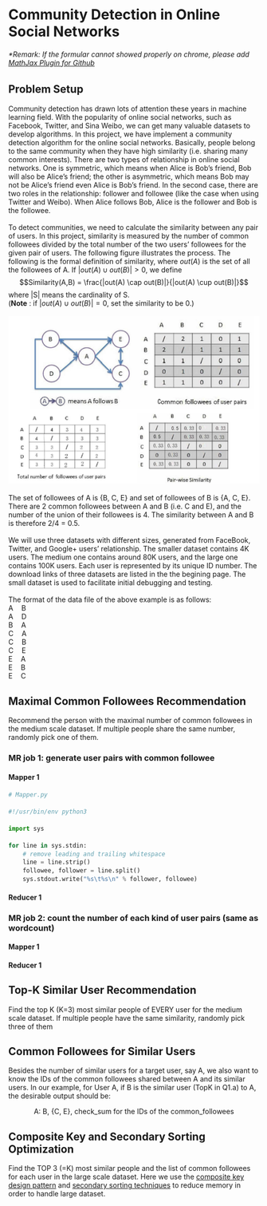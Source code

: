 # Community Detection in Online Social Networks
###### *Remark: If the formular cannot showed properly on chrome, please add [MathJax Plugin for Github](https://chrome.google.com/webstore/detail/mathjax-plugin-for-github/ioemnmodlmafdkllaclgeombjnmnbima/related)
## Problem Setup
Community detection has drawn lots of attention these years in machine learning field. With the popularity of online social networks, such as Facebook, Twitter, and Sina Weibo, we can get many valuable datasets to develop algorithms. In this project, we have implement a community detection algorithm for the online social networks. Basically, people belong to the same community when they have high similarity (i.e. sharing many common interests). There are two types of relationship in online social networks. One is symmetric, which means when Alice is Bob’s friend, Bob will also be Alice’s friend; the other is asymmetric, which means Bob may not be Alice’s friend even Alice is Bob’s friend. In the second case, there are two roles in the relationship: follower and followee (like the case when using Twitter and Weibo). When Alice follows Bob, Alice is the follower and Bob is the followee.\
\
To detect communities, we need to calculate the similarity between any pair of users. In this project, similarity is measured by the number of common followees divided by the total
number of the two users’ followees for the given pair of users. The following figure illustrates the process. The following is the formal definition of similarity, where $out(A)$ is the set of all the followees of A. If $|out(A) \cup out(B)|>0$, we define
$$Similarity(A,B) = \frac{|out(A) \cap out(B)|}{|out(A) \cup out(B)|}$$
where |S| means the cardinality of S.\
(**Note** : if $|out(A) \cup out(B)|=0$, set the similarity to be 0.)\
\
![](pic/community%20detection.jpg)\
\
The set of followees of A is {B, C, E} and set of followees of B is {A, C, E}. There are 2 common followees between A and B (i.e. C and E), and the number of the union of their followees is 4. The similarity between A and B is therefore 2/4 = 0.5.\
\
We will use three datasets with different sizes, generated from FaceBook, Twitter, and Google+ users’ relationship. The smaller dataset contains 4K users. The medium one contains around 80K users, and the large one contains 100K users. Each user is represented by its unique ID number. The download links of three datasets are listed in the the begining page. The small dataset is used to facilitate initial debugging and testing.\
\
The format of the data file of the above example is as follows:\
A$\quad$B\
A$\quad$D\
B$\quad$A\
C$\quad$A\
C$\quad$B\
C$\quad$E\
E$\quad$A\
E$\quad$B\
E$\quad$C
## Maximal Common Followees Recommendation
Recommend the person with the maximal number of common followees in the medium scale dataset. If multiple people share the same number, randomly pick one of them.
### MR job 1: generate user pairs with common followee
#### Mapper 1
```python
# Mapper.py

#!/usr/bin/env python3

import sys

for line in sys.stdin:
    # remove leading and trailing whitespace
    line = line.strip()
    followee, follower = line.split()
    sys.stdout.write("%s\t%s\n" % follower, followee)
```
#### Reducer 1
### MR job 2: count the number of each kind of user pairs (same as wordcount)
#### Mapper 1
#### Reducer 1
## Top-K Similar User Recommendation
Find the top K (K=3) most similar people of EVERY user for the medium scale dataset. If multiple people have the same similarity, randomly pick three of them
## Common Followees for Similar Users
Besides the number of similar users for a target user, say A, we also want to know the IDs of the common followees shared between A and its similar
users. In our example, for User A, if B is the similar user (TopK in Q1.a) to A, the desirable
output should be:
<center>
A: B, {C, E}, check_sum for the IDs of the common_followees
</center>

## Composite Key and Secondary Sorting Optimization
Find the TOP 3 (=K) most similar people and the list of common followees for each user in the large scale dataset. Here we use the [composite key design pattern](http://tutorials.techmytalk.com/2014/11/14/mapreduce-composite-key-operation-part2/) and [secondary sorting techniques](http://codingjunkie.net/secondary-sort/) to reduce memory in order to handle large dataset.
